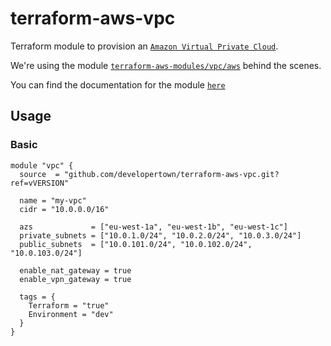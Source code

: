 # terraform-aws-vpc

Terraform module to provision an [`Amazon Virtual Private Cloud`](https://aws.amazon.com/en/vpc/).

We're using the module [`terraform-aws-modules/vpc/aws`](https://registry.terraform.io/modules/terraform-aws-modules/vpc/aws/5.0.0) behind the scenes.

You can find the documentation for the module [`here`](https://registry.terraform.io/modules/terraform-aws-modules/vpc/aws/5.0.0)

## Usage

### Basic

```hcl
module "vpc" {
  source  = "github.com/developertown/terraform-aws-vpc.git?ref=vVERSION"

  name = "my-vpc"
  cidr = "10.0.0.0/16"

  azs             = ["eu-west-1a", "eu-west-1b", "eu-west-1c"]
  private_subnets = ["10.0.1.0/24", "10.0.2.0/24", "10.0.3.0/24"]
  public_subnets  = ["10.0.101.0/24", "10.0.102.0/24", "10.0.103.0/24"]

  enable_nat_gateway = true
  enable_vpn_gateway = true

  tags = {
    Terraform = "true"
    Environment = "dev"
  }
}
```
